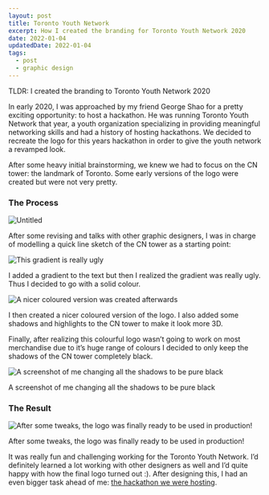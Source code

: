 ```yaml
---
layout: post
title: Toronto Youth Network
excerpt: How I created the branding for Toronto Youth Network 2020
date: 2022-01-04
updatedDate: 2022-01-04
tags:
  - post
  - graphic design
---
```


TLDR: I created the branding to Toronto Youth Network 2020

In early 2020, I was approached by my friend George Shao for a pretty exciting opportunity: to host a hackathon. He was running Toronto Youth Network that year, a youth organization specializing in providing meaningful networking skills and had a history of hosting hackathons. We decided to recreate the logo for this years hackathon in order to give the youth network a revamped look. 

After some heavy initial brainstorming,  we knew we had to focus on the CN tower: the landmark of Toronto. Some early versions of the logo were created but were not very pretty.

### The Process

![Untitled](/torontoYouthNetwork/Untitled.png) 

After some revising and talks with other graphic designers, I was in charge of modelling a quick line sketch of the CN tower as a starting point:

![This gradient is really ugly](/torontoYouthNetwork/Untitled%203.png)

I added a gradient to the text but then I realized the gradient was really ugly. Thus I decided to go with a solid colour.

![A nicer coloured version was created afterwards](/torontoYouthNetwork/Untitled%204.png)

I then created a nicer coloured version of the logo. I also added some shadows and highlights to the CN tower to make it look more 3D.

Finally, after realizing this colourful logo wasn’t going to work on most merchandise due to it’s huge range of colours I decided to only keep the shadows of the CN tower completely black.

![A screenshot of me changing all the shadows to be pure black](/torontoYouthNetwork/Untitled%206.jpg)

A screenshot of me changing all the shadows to be pure black

### The Result

![After some tweaks, the logo was finally ready to be used in production! ](/torontoYouthNetwork/Untitled%205.png)

After some tweaks, the logo was finally ready to be used in production! 

It was really fun and challenging working for the Toronto Youth Network. I’d definitely learned a lot working with other designers as well and I’d quite happy with how the final logo turned out :). After designing this, I had an even bigger task ahead of me: [the hackathon we were hosting](../6ixbits/).